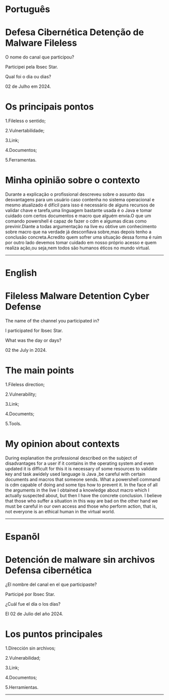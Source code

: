 # Português 

# Defesa Cibernética Detenção de Malware Fileless

O nome do canal que participou?

Participei pela Ibsec Star.

Qual foi o dia ou dias?

02 de Julho em 2024.

# Os principais pontos

1.Fileless o sentido;

2.Vulnertabilidade;

3.Link;

4.Documentos;

5.Ferramentas.



# Minha opinião sobre o contexto

<p>Durante a explicação o profissional descreveu sobre o assunto das desvantagens para um usuário caso contenha no sistema operacional  e mesmo atualizado é difícil para isso 
é necessário de  alguns recursos  de validar chave e tarefa,uma linguagem bastante usada é  o Java e tomar cuidado com certos documentos e macro que alguém envia.O que um comando powershell é capaz de fazer o cdm e algumas dicas como previnir.Diante a  todas argumentação na live eu obtive um conhecimento sobre macro que na verdade já desconfiava sobre,mas depois tenho a conclusão concreta.Acredito quem sofrer uma situação dessa forma é ruim por outro lado devemos tomar cuidado em nosso próprio acesso e quem realiza ação,ou seja,nem todos são humanos éticos no mundo virtual.</p>


--------------------------------------------------------------------------------------------------------------------------------

# English 

# Fileless Malware Detention Cyber Defense

The name of the channel you participated in?

I participated for Ibsec Star.

What was the day or days?

02 the July in 2024.

# The main points

1.Fileless direction;

2.Vulnerability;

3.Link;

4.Documents;

5.Tools.


# My opinion about contexts

<p>During  explanation the professional described on the subject of disadvantages for a user if it contains in the operating system and even updated it is difficult for this it is necessary of some resources to validate key and task awidely used language is Java ,be careful with certain documents and macros that someone sends. What a powershell command is cdm capable of doing and some tips how to prevent it. In the face of all the arguments in the live I obtained a knowledge about macro which I actually suspected about, but then I have the concrete conclusion. I believe that those who suffer a situation in this way are bad on the other hand we must be careful in our own access and those who perform action, that is, not everyone is an ethical human in the virtual world.</p>


--------------------------------------------------------------------------------------------------------------------------------

# Espanõl 

# Detención de malware sin archivos Defensa cibernética

¿El nombre del canal en el que participaste?

Participé por  Ibsec Star.

¿Cuál fue el día o los días?

El 02 de Julio del año 2024.

#  Los puntos principales

1.Dirección sin archivos;

2.Vulnerabilidad;

3.Link;

4.Documentos;

5.Herramientas.

--------------------------------------------------------------------------------------------------------------------------------


